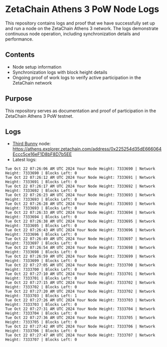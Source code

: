 # ZetaChain Athens 3 PoW Node Logs
This repository contains logs and proof that we have successfully set up and run a node on the ZetaChain Athens 3 network. The logs demonstrate continuous node operation, including synchronization details and performance.

## Contents
- Node setup information
- Synchronization logs with block height details
- Ongoing proof of work logs to verify active participation in the ZetaChain network

## Purpose
This repository serves as documentation and proof of participation in the ZetaChain Athens 3 PoW testnet.

## Logs

- [Third Bunny](https://thirdbunny.xyz/) node: https://athens.explorer.zetachain.com/address/0x225254d35dE666064Eccc5ce16eF1D8bF8D7b5EE
- Latest logs:
```
Tue Oct 22 07:26:06 AM UTC 2024 Your Node Height: 7333690 | Network Height: 7333690 | Blocks Left: 0
Tue Oct 22 07:26:12 AM UTC 2024 Your Node Height: 7333691 | Network Height: 7333691 | Blocks Left: 0
Tue Oct 22 07:26:17 AM UTC 2024 Your Node Height: 7333692 | Network Height: 7333692 | Blocks Left: 0
Tue Oct 22 07:26:23 AM UTC 2024 Your Node Height: 7333693 | Network Height: 7333693 | Blocks Left: 0
Tue Oct 22 07:26:28 AM UTC 2024 Your Node Height: 7333693 | Network Height: 7333693 | Blocks Left: 0
Tue Oct 22 07:26:33 AM UTC 2024 Your Node Height: 7333694 | Network Height: 7333694 | Blocks Left: 0
Tue Oct 22 07:26:38 AM UTC 2024 Your Node Height: 7333695 | Network Height: 7333695 | Blocks Left: 0
Tue Oct 22 07:26:43 AM UTC 2024 Your Node Height: 7333696 | Network Height: 7333696 | Blocks Left: 0
Tue Oct 22 07:26:49 AM UTC 2024 Your Node Height: 7333697 | Network Height: 7333697 | Blocks Left: 0
Tue Oct 22 07:26:54 AM UTC 2024 Your Node Height: 7333698 | Network Height: 7333698 | Blocks Left: 0
Tue Oct 22 07:26:59 AM UTC 2024 Your Node Height: 7333699 | Network Height: 7333699 | Blocks Left: 0
Tue Oct 22 07:27:05 AM UTC 2024 Your Node Height: 7333700 | Network Height: 7333700 | Blocks Left: 0
Tue Oct 22 07:27:10 AM UTC 2024 Your Node Height: 7333701 | Network Height: 7333701 | Blocks Left: 0
Tue Oct 22 07:27:15 AM UTC 2024 Your Node Height: 7333702 | Network Height: 7333702 | Blocks Left: 0
Tue Oct 22 07:27:20 AM UTC 2024 Your Node Height: 7333702 | Network Height: 7333703 | Blocks Left: 1
Tue Oct 22 07:27:26 AM UTC 2024 Your Node Height: 7333703 | Network Height: 7333703 | Blocks Left: 0
Tue Oct 22 07:27:31 AM UTC 2024 Your Node Height: 7333704 | Network Height: 7333704 | Blocks Left: 0
Tue Oct 22 07:27:36 AM UTC 2024 Your Node Height: 7333705 | Network Height: 7333705 | Blocks Left: 0
Tue Oct 22 07:27:42 AM UTC 2024 Your Node Height: 7333706 | Network Height: 7333706 | Blocks Left: 0
Tue Oct 22 07:27:47 AM UTC 2024 Your Node Height: 7333707 | Network Height: 7333707 | Blocks Left: 0
```
